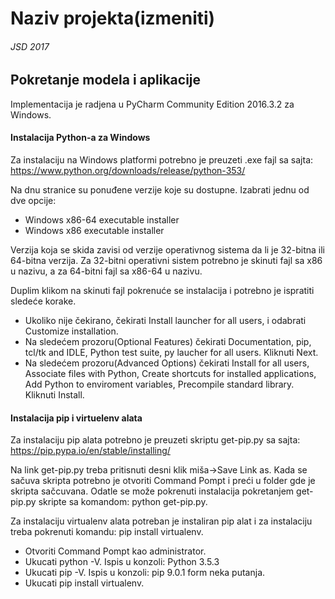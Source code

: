 # Naziv projekta(izmeniti)
###### JSD 2017

## Pokretanje modela i aplikacije
Implementacija je radjena u PyCharm Community Edition 2016.3.2 za Windows.

#### Instalacija Python-a za Windows
Za instalaciju na Windows platformi potrebno je preuzeti .exe fajl sa sajta: 
https://www.python.org/downloads/release/python-353/

Na dnu stranice su ponuđene verzije koje su dostupne. Izabrati jednu od dve opcije:
- Windows x86-64 executable installer
- Windows x86 executable installer

Verzija koja se skida zavisi od verzije operativnog sistema da li je 32-bitna ili 64-bitna verzija. Za 32-bitni operativni sistem potrebno je skinuti fajl sa x86 u nazivu, a za 64-bitni fajl sa x86-64 u nazivu.

Duplim klikom na skinuti fajl pokrenuće se instalacija i potrebno je ispratiti sledeće korake.
- Ukoliko nije čekirano, čekirati Install launcher for all users, i odabrati Customize installation.
- Na sledećem prozoru(Optional Features) čekirati Documentation, pip, tcl/tk and IDLE, Python test suite, py laucher for all users. Kliknuti Next.
- Na sledećem prozoru(Advanced Options) čekirati Install for all users, Associate files with Python, Create shortcuts for installed applications, Add Python to enviroment variables, Precompile standard library. Kliknuti Install.

#### Instalacija pip i virtuelenv alata
Za instalaciju pip alata potrebno je preuzeti skriptu get-pip.py sa sajta:
https://pip.pypa.io/en/stable/installing/

Na link get-pip.py treba pritisnuti desni klik miša->Save Link as. Kada se sačuva skripta potrebno je otvoriti Command Pompt i preći u folder gde je skripta sačcuvana. Odatle se može pokrenuti instalacija pokretanjem get-pip.py skripte sa komandom: python get-pip.py.

Za instalaciju virtualenv alata potreban je instaliran pip alat i za instalaciju treba pokrenuti komandu: pip install virtualenv.
- Otvoriti Command Pompt kao administrator.
- Ukucati python -V. Ispis u konzoli: Python 3.5.3
- Ukucati pip -V. Ispis u konzoli: pip 9.0.1 form neka putanja.
- Ukucati pip install virtualenv.
